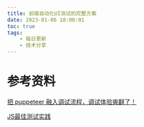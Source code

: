 ```yaml
---
title: 前端自动化UI测试的完整方案
date: 2023-01-06 18:00:01
toc: true
tags:
    - 每日更新
    - 技术分享
---
```




# 参考资料

[把 puppeteer 融入调试流程，调试体验爽翻了！](https://mp.weixin.qq.com/s?__biz=Mzg3OTYzMDkzMg==&mid=2247493866&idx=1&sn=c4a3d5ddf6e3148360f3de9ea32e018f&chksm=cf0327d1f874aec72d630aa81d7b1b0b0961943287fbab023e6d39d466f33b642e12ca7f1ac0&token=953834215&lang=zh_CN#rd)

[JS最佳测试实践](https://github.com/goldbergyoni/javascript-testing-best-practices?utm_source=gold_browser_extension)